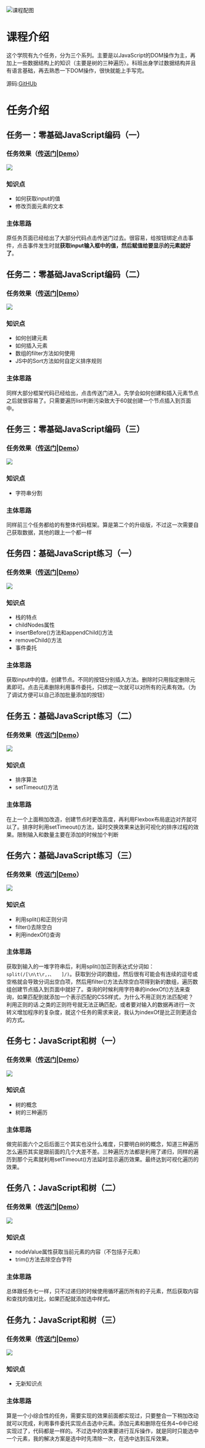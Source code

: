 ![课程配图](https://gss0.baidu.com/9rkZbzqaKgQUohGko9WTAnF6hhy/mms-res/fed/ife/ife_tutor/js.f2c13892b01f749f.jpg)

# 课程介绍
这个学院有九个任务，分为三个系列。主要是以JavaScript的DOM操作为主，再加上一些数据结构上的知识（主要是树的三种遍历）。科班出身学过数据结构并且有语言基础，再去熟悉一下DOM操作，很快就能上手写完。

源码:[GitHUb](https://github.com/xluos/ife/tree/gh-pages/%E6%96%8C%E6%96%8C%E5%AD%A6%E9%99%A2)
# 任务介绍

## 任务一：零基础JavaScript编码（一）
### 任务效果（[传送门](http://ife.baidu.com/course/detail/id/93)|[Demo](https://xluos.github.io/ife/%E6%96%8C%E6%96%8C%E5%AD%A6%E9%99%A2/2-1.html)）
![](http://www.xluos.com/usr/uploads/2018/04/1992310508.png)
### 知识点
+ 如何获取input的值
+ 修改页面元素的文本
### 主体思路
原任务页面已经给出了大部分代码点击传送门过去。很容易，给按钮绑定点击事件，点击事件发生时就**获取input输入框中的值，然后赋值给要显示的元素就好了**。
## 任务二：零基础JavaScript编码（二）
### 任务效果（[传送门](http://ife.baidu.com/course/detail/id/91)|[Demo](https://xluos.github.io/ife/%E6%96%8C%E6%96%8C%E5%AD%A6%E9%99%A2/2-2.html)）
![](http://www.xluos.com/usr/uploads/2018/04/2094176551.png)
### 知识点
+ 如何创建元素
+ 如何插入元素
+ 数组的filter方法如何使用
+ JS中的Sort方法如何自定义排序规则
### 主体思路
同样大部分框架代码已经给出，点击传送门进入。先学会如何创建和插入元素节点之后就很容易了。只需要遍历list判断污染致大于60就创建一个节点插入到页面中。
## 任务三：零基础JavaScript编码（三）
### 任务效果（[传送门](http://ife.baidu.com/course/detail/id/98)|[Demo](https://xluos.github.io/ife/%E6%96%8C%E6%96%8C%E5%AD%A6%E9%99%A2/2-3.html)）

![](http://www.xluos.com/usr/uploads/2018/04/652267627.png)

### 知识点
+ 字符串分割
### 主体思路
同样前三个任务都给的有整体代码框架。算是第二个的升级版，不过这一次需要自己获取数据，其他的跟上一个都一样

## 任务四：基础JavaScript练习（一）
### 任务效果（[传送门](http://ife.baidu.com/course/detail/id/103)|[Demo](https://xluos.github.io/ife/%E6%96%8C%E6%96%8C%E5%AD%A6%E9%99%A2/2-4.html)）
![](http://www.xluos.com/usr/uploads/2018/04/2606494116.png)
### 知识点
+ 栈的特点
+ childNodes属性
+ insertBefore()方法和appendChild()方法
+ removeChild()方法
+ 事件委托
### 主体思路
获取input中的值，创建节点。不同的按钮分别插入方法。删除时只用指定删除元素即可。点击元素删除利用事件委托，只绑定一次就可以对所有的元素有效。（为了调试方便可以自己添加批量添加的按钮）
## 任务五：基础JavaScript练习（二）
### 任务效果（[传送门](http://ife.baidu.com/course/detail/id/105)|[Demo](https://xluos.github.io/ife/%E6%96%8C%E6%96%8C%E5%AD%A6%E9%99%A2/2-5.html)）
![](http://www.xluos.com/usr/uploads/2018/04/1646626795.png)
### 知识点
+ 排序算法
+ setTimeout()方法
### 主体思路
在上一个上面稍加改造，创建节点时更改高度，再利用Flexbox布局底边对齐就可以了。排序时利用setTimeout()方法，延时交换效果来达到可视化的排序过程的效果。限制输入和数量主要在添加的时候加个判断
## 任务六：基础JavaScript练习（三）
### 任务效果（[传送门](http://ife.baidu.com/course/detail/id/107)|[Demo](https://xluos.github.io/ife/%E6%96%8C%E6%96%8C%E5%AD%A6%E9%99%A2/2-6.html)）
![](http://www.xluos.com/usr/uploads/2018/04/961592865.png)
### 知识点
+ 利用split()和正则分词
+ filter()去除空白
+ 利用indexOf()查询
### 主体思路
获取到输入的一堆字符串后，利用split()加正则表达式分词如：`split(/[\n\t\r,，、 　]/)`。获取到分词的数组，然后很有可能会有连续的逗号或空格就会导致分词出空白项，然后用filter()方法去除空白项得到新的数组，遍历数组创建节点插入到页面中就好了。查询的时候利用字符串的indexOf()方法来查询，如果匹配到就添加一个表示匹配的CSS样式，为什么不用正则方法匹配呢？利用正则的话.之类的正则符号就无法正确匹配，或者要对输入的数据再进行一次转义增加程序的复杂度，就这个任务的需求来说，我认为indexOf是比正则更适合的方式。
## 任务七：JavaScript和树（一）
### 任务效果（[传送门](http://ife.baidu.com/course/detail/id/108)|[Demo](https://xluos.github.io/ife/%E6%96%8C%E6%96%8C%E5%AD%A6%E9%99%A2/2-7.html)）
![](http://www.xluos.com/usr/uploads/2018/04/1357479528.png)
### 知识点
+ 树的概念
+ 树的三种遍历
### 主体思路
做完前面六个之后后面三个其实也没什么难度，只要明白树的概念，知道三种遍历怎么遍历其实是跟前面的几个大差不差。三种遍历方法都是利用了递归，同样的遍历到那个元素就利用setTimeout()方法延时显示遍历效果。最终达到可视化遍历的效果。
## 任务八：JavaScript和树（二）
### 任务效果（[传送门](http://ife.baidu.com/course/detail/id/110)|[Demo](https://xluos.github.io/ife/%E6%96%8C%E6%96%8C%E5%AD%A6%E9%99%A2/2-8.html)）
![](http://www.xluos.com/usr/uploads/2018/04/1760749796.png)
### 知识点
+ nodeValue属性获取当前元素的内容（不包括子元素）
+ trim()方法去除空白字符
### 主体思路
总体跟任务七一样，只不过递归的时候使用循环遍历所有的子元素，然后获取内容和查找的值对比，如果匹配就添加选中样式。
## 任务九：JavaScript和树（三）
### 任务效果（[传送门](http://ife.baidu.com/course/detail/id/111)|[Demo](https://xluos.github.io/ife/%E6%96%8C%E6%96%8C%E5%AD%A6%E9%99%A2/2-9.html)）
![](http://www.xluos.com/usr/uploads/2018/04/2211211589.png)
### 知识点
+ 无新知识点
### 主体思路
算是一个小综合性的任务，需要实现的效果前面都实现过，只要整合一下稍加改动就可以完成，利用事件委托实现点击选中元素。添加元素和删除在任务4~6中已经实现过了，代码都是一样的。不过选中的效果要进行互斥操作，就是同时只能选中一个元素，我的解决方案是选中时先清除一次，在选中达到互斥效果。

